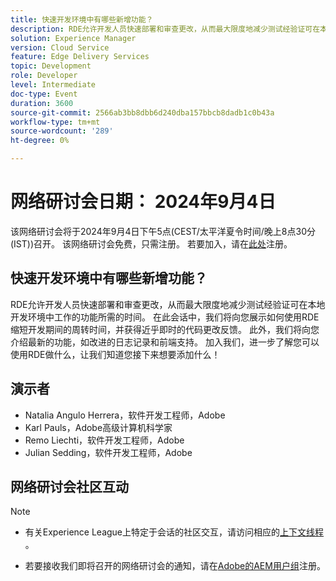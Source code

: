 ```yaml
---
title: 快速开发环境中有哪些新增功能？
description: RDE允许开发人员快速部署和审查更改，从而最大限度地减少测试经验证可在本地开发环境中工作的功能所需的时间。 在此会话中，我们将向您展示如何使用RDE缩短开发期间的周转时间，并获得近乎即时的代码更改反馈。 此外，我们将向您介绍最新的功能，如改进的日志记录和前端支持。 加入我们，进一步了解您可以使用RDE做什么，让我们知道您接下来想要添加什么！
solution: Experience Manager
version: Cloud Service
feature: Edge Delivery Services
topic: Development
role: Developer
level: Intermediate
doc-type: Event
duration: 3600
source-git-commit: 2566ab3bb8dbb6d240dba157bbcb8dadb1c0b43a
workflow-type: tm+mt
source-wordcount: '289'
ht-degree: 0%

---
```


# 网络研讨会日期： 2024年9月4日

该网络研讨会将于2024年9月4日下午5点(CEST/太平洋夏令时间/晚上8点30分(IST))召开。
该网络研讨会免费，只需注册。
若要加入，请在[此处](https://adobe.ly/4cwc5W4)注册。

## 快速开发环境中有哪些新增功能？

RDE允许开发人员快速部署和审查更改，从而最大限度地减少测试经验证可在本地开发环境中工作的功能所需的时间。 在此会话中，我们将向您展示如何使用RDE缩短开发期间的周转时间，并获得近乎即时的代码更改反馈。 此外，我们将向您介绍最新的功能，如改进的日志记录和前端支持。 加入我们，进一步了解您可以使用RDE做什么，让我们知道您接下来想要添加什么！

## 演示者

* Natalia Angulo Herrera，软件开发工程师，Adobe
* Karl Pauls，Adobe高级计算机科学家
* Remo Liechti，软件开发工程师，Adobe
* Julian Sedding，软件开发工程师，Adobe

## 网络研讨会社区互动

>[!NOTE]
>
>* 有关Experience League上特定于会话的社区交互，请访问相应的[上下文线程](https://adobe.ly/3M8MFTE) 。
>
>* 若要接收我们即将召开的网络研讨会的通知，请在[Adobe的AEM用户组](https://aem-augs.adobe.com/)注册。
